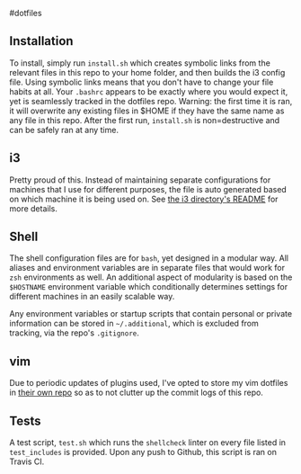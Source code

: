 #dotfiles

## Installation
To install, simply run `install.sh` which creates symbolic links from the relevant
files in this repo to your home folder, and then builds the i3 config file.
Using symbolic links means that you don't have to change your file habits at
all.  Your `.bashrc` appears to be exactly where you would expect it, yet is
seamlessly tracked in the dotfiles repo.
Warning: the first time it is ran, it will overwrite any existing files in $HOME if they
have the same name as any file in this repo. After the first run, `install.sh`
is non=destructive and can be safely ran at any time.

## i3
Pretty proud of this. Instead of maintaining separate configurations for
machines that I use for different purposes, the file is auto generated based on
which machine it is being used on.  See [the i3 directory's README](https://github.com/kneitinger/dotfiles/tree/master/.i3)
for more details.

## Shell
The shell configuration files are for `bash`, yet designed in a modular way.
All aliases and environment variables are in separate files that would work for
`zsh` environments as well.  An additional aspect of modularity is based on the
`$HOSTNAME` environment variable which conditionally determines settings for
different machines in an easily scalable way.

Any environment variables or startup scripts that contain personal or private
information can be stored in `~/.additional`, which is excluded from tracking,
via the repo's `.gitignore`.


## vim
Due to periodic updates of plugins used, I've opted to store my vim dotfiles in
[their own repo](https://github.com/kneitinger/vimdots) so as to not clutter up
the commit logs of this repo.

## Tests
A test script, `test.sh` which runs the `shellcheck` linter on every file listed
in `test_includes` is provided.  Upon any push to Github, this script is ran on
Travis CI.
